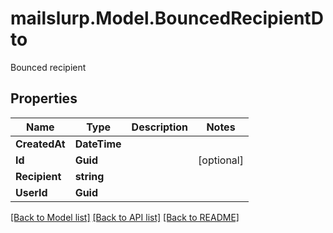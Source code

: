 # mailslurp.Model.BouncedRecipientDto
Bounced recipient
## Properties

Name | Type | Description | Notes
------------ | ------------- | ------------- | -------------
**CreatedAt** | **DateTime** |  | 
**Id** | **Guid** |  | [optional] 
**Recipient** | **string** |  | 
**UserId** | **Guid** |  | 

[[Back to Model list]](../README#documentation-for-models) [[Back to API list]](../README#documentation-for-api-endpoints) [[Back to README]](../README)

